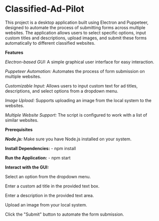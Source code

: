 # Classified-Ad-Pilot
This project is a desktop application built using Electron and Puppeteer, designed to automate the process of submitting forms across multiple websites. The application allows users to select specific options, input custom titles and descriptions, upload images, and submit these forms automatically to different classified websites.

**Features**

_Electron-based GUI:_ A simple graphical user interface for easy interaction.

_Puppeteer Automation:_ Automates the process of form submission on multiple websites.

_Customizable Input:_ Allows users to input custom text for ad titles, descriptions, and select options from a dropdown menu.

_Image Upload:_ Supports uploading an image from the local system to the websites.

_Multiple Website Support:_ The script is configured to work with a list of similar websites.

**Prerequisites**

**_Node.js:_** Make sure you have Node.js installed on your system.

**Install Dependencies:** - npm install

**Run the Application:** - npm start

**Interact with the GUI:**

Select an option from the dropdown menu.

Enter a custom ad title in the provided text box.

Enter a description in the provided text area.

Upload an image from your local system.

Click the "Submit" button to automate the form submission.
